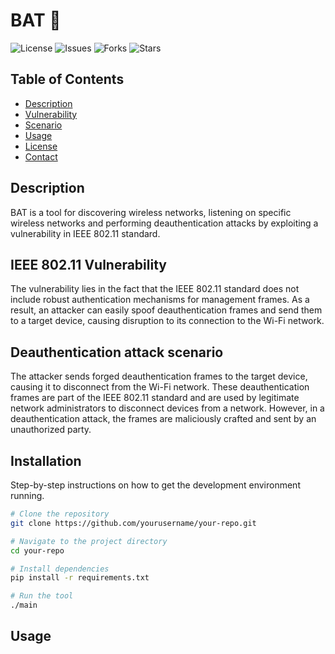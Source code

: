 # BAT 🦇

![License](https://img.shields.io/github/license/yourusername/your-repo.svg)
![Issues](https://img.shields.io/github/issues/yourusername/your-repo.svg)
![Forks](https://img.shields.io/github/forks/yourusername/your-repo.svg)
![Stars](https://img.shields.io/github/stars/yourusername/your-repo.svg)

## Table of Contents

- [Description](#Description)
- [Vulnerability](#Vulnerability)
- [Scenario](#Scenario)
- [Usage](#configuration)
- [License](#license)
- [Contact](#contact)

## Description
BAT is a tool for discovering wireless networks, listening on specific wireless networks and performing deauthentication attacks by exploiting a vulnerability in IEEE 802.11 standard.

## IEEE 802.11 Vulnerability

The vulnerability lies in the fact that the IEEE 802.11 standard does not include robust authentication mechanisms for management frames. As a result, an attacker can easily spoof deauthentication frames and send them to a target device, causing disruption to its connection to the Wi-Fi network.

## Deauthentication attack scenario
The attacker sends forged deauthentication frames to the target device, causing it to disconnect from the Wi-Fi network. These deauthentication frames are part of the IEEE 802.11 standard and are used by legitimate network administrators to disconnect devices from a network. However, in a deauthentication attack, the frames are maliciously crafted and sent by an unauthorized party.


## Installation

Step-by-step instructions on how to get the development environment running.

```bash
# Clone the repository
git clone https://github.com/yourusername/your-repo.git

# Navigate to the project directory
cd your-repo

# Install dependencies
pip install -r requirements.txt

# Run the tool
./main


```

## Usage 
